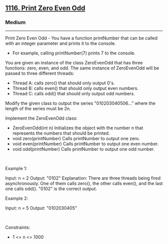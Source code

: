 <h2><a href="https://leetcode.com/problems/print-zero-even-odd/">1116. Print Zero Even Odd</a></h2><h3>Medium</h3><hr>Print Zero Even Odd - You have a function printNumber that can be called with an integer parameter and prints it to the console.

 * For example, calling printNumber(7) prints 7 to the console.

You are given an instance of the class ZeroEvenOdd that has three functions: zero, even, and odd. The same instance of ZeroEvenOdd will be passed to three different threads:

 * Thread A: calls zero() that should only output 0's.
 * Thread B: calls even() that should only output even numbers.
 * Thread C: calls odd() that should only output odd numbers.

Modify the given class to output the series "010203040506..." where the length of the series must be 2n.

Implement the ZeroEvenOdd class:

 * ZeroEvenOdd(int n) Initializes the object with the number n that represents the numbers that should be printed.
 * void zero(printNumber) Calls printNumber to output one zero.
 * void even(printNumber) Calls printNumber to output one even number.
 * void odd(printNumber) Calls printNumber to output one odd number.

 

Example 1:


Input: n = 2
Output: "0102"
Explanation: There are three threads being fired asynchronously.
One of them calls zero(), the other calls even(), and the last one calls odd().
"0102" is the correct output.


Example 2:


Input: n = 5
Output: "0102030405"


 

Constraints:

 * 1 <= n <= 1000